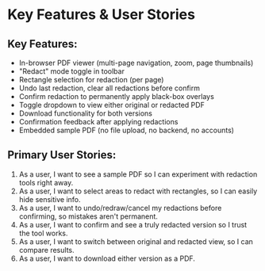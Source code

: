 # Key Features & User Stories

## Key Features:
- In-browser PDF viewer (multi-page navigation, zoom, page thumbnails)
- "Redact" mode toggle in toolbar
- Rectangle selection for redaction (per page)
- Undo last redaction, clear all redactions before confirm
- Confirm redaction to permanently apply black-box overlays
- Toggle dropdown to view either original or redacted PDF
- Download functionality for both versions
- Confirmation feedback after applying redactions
- Embedded sample PDF (no file upload, no backend, no accounts)

## Primary User Stories:
1. As a user, I want to see a sample PDF so I can experiment with redaction tools right away.
2. As a user, I want to select areas to redact with rectangles, so I can easily hide sensitive info.
3. As a user, I want to undo/redraw/cancel my redactions before confirming, so mistakes aren't permanent.
4. As a user, I want to confirm and see a truly redacted version so I trust the tool works.
5. As a user, I want to switch between original and redacted view, so I can compare results.
6. As a user, I want to download either version as a PDF. 